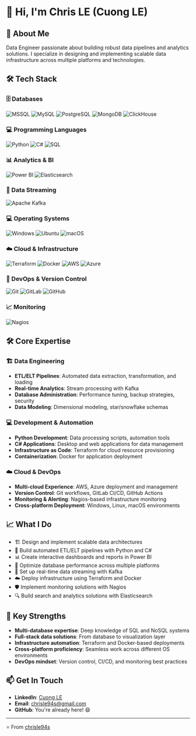 # 👋 Hi, I'm Chris LE (Cuong LE)

## 🚀 About Me
Data Engineer passionate about building robust data pipelines and analytics solutions. I specialize in designing and implementing scalable data infrastructure across multiple platforms and technologies.

## 🛠️ Tech Stack

### 🗄️ Databases
![MSSQL](https://img.shields.io/badge/Microsoft%20SQL%20Server-CC2927?style=for-the-badge&logo=microsoft%20sql%20server&logoColor=white)
![MySQL](https://img.shields.io/badge/MySQL-4479A1?style=for-the-badge&logo=mysql&logoColor=white)
![PostgreSQL](https://img.shields.io/badge/PostgreSQL-336791?style=for-the-badge&logo=postgresql&logoColor=white)
![MongoDB](https://img.shields.io/badge/MongoDB-47A248?style=for-the-badge&logo=mongodb&logoColor=white)
![ClickHouse](https://img.shields.io/badge/ClickHouse-FFCC01?style=for-the-badge&logo=clickhouse&logoColor=black)

### 💻 Programming Languages
![Python](https://img.shields.io/badge/Python-3776AB?style=for-the-badge&logo=python&logoColor=white)
![C#](https://img.shields.io/badge/C%23-239120?style=for-the-badge&logo=c-sharp&logoColor=white)
![SQL](https://img.shields.io/badge/SQL-4479A1?style=for-the-badge&logo=postgresql&logoColor=white)

### 📊 Analytics & BI
![Power BI](https://img.shields.io/badge/Power%20BI-F2C811?style=for-the-badge&logo=power%20bi&logoColor=black)
![Elasticsearch](https://img.shields.io/badge/Elasticsearch-005571?style=for-the-badge&logo=elasticsearch&logoColor=white)

### 🔄 Data Streaming
![Apache Kafka](https://img.shields.io/badge/Apache%20Kafka-231F20?style=for-the-badge&logo=apache-kafka&logoColor=white)

### 💻 Operating Systems
![Windows](https://img.shields.io/badge/Windows-0078D6?style=for-the-badge&logo=windows&logoColor=white)
![Ubuntu](https://img.shields.io/badge/Ubuntu-E95420?style=for-the-badge&logo=ubuntu&logoColor=white)
![macOS](https://img.shields.io/badge/macOS-000000?style=for-the-badge&logo=apple&logoColor=white)

### ☁️ Cloud & Infrastructure
![Terraform](https://img.shields.io/badge/Terraform-7B42BC?style=for-the-badge&logo=terraform&logoColor=white)
![Docker](https://img.shields.io/badge/Docker-2496ED?style=for-the-badge&logo=docker&logoColor=white)
![AWS](https://img.shields.io/badge/AWS-232F3E?style=for-the-badge&logo=amazon-aws&logoColor=white)
![Azure](https://img.shields.io/badge/Azure-0078D4?style=for-the-badge&logo=microsoft-azure&logoColor=white)

### 🔧 DevOps & Version Control
![Git](https://img.shields.io/badge/Git-F05032?style=for-the-badge&logo=git&logoColor=white)
![GitLab](https://img.shields.io/badge/GitLab-FCA326?style=for-the-badge&logo=gitlab&logoColor=white)
![GitHub](https://img.shields.io/badge/GitHub-181717?style=for-the-badge&logo=github&logoColor=white)

### 📈 Monitoring
![Nagios](https://img.shields.io/badge/Nagios-659C35?style=for-the-badge&logo=nagios&logoColor=white)

## 🛠️ Core Expertise

### 🏗️ Data Engineering
- **ETL/ELT Pipelines**: Automated data extraction, transformation, and loading
- **Real-time Analytics**: Stream processing with Kafka
- **Database Administration**: Performance tuning, backup strategies, security
- **Data Modeling**: Dimensional modeling, star/snowflake schemas

### 💻 Development & Automation
- **Python Development**: Data processing scripts, automation tools
- **C# Applications**: Desktop and web applications for data management
- **Infrastructure as Code**: Terraform for cloud resource provisioning
- **Containerization**: Docker for application deployment

### ☁️ Cloud & DevOps
- **Multi-cloud Experience**: AWS, Azure deployment and management
- **Version Control**: Git workflows, GitLab CI/CD, GitHub Actions
- **Monitoring & Alerting**: Nagios-based infrastructure monitoring
- **Cross-platform Deployment**: Windows, Linux, macOS environments

## 📈 What I Do
- 🏗️ Design and implement scalable data architectures
- 🔧 Build automated ETL/ELT pipelines with Python and C#
- 📊 Create interactive dashboards and reports in Power BI
- 🚀 Optimize database performance across multiple platforms
- 🔄 Set up real-time data streaming with Kafka
- ☁️ Deploy infrastructure using Terraform and Docker
- 🛡️ Implement monitoring solutions with Nagios
- 🔍 Build search and analytics solutions with Elasticsearch

## 🌟 Key Strengths
- **Multi-database expertise**: Deep knowledge of SQL and NoSQL systems
- **Full-stack data solutions**: From database to visualization layer
- **Infrastructure automation**: Terraform and Docker-based deployments
- **Cross-platform proficiency**: Seamless work across different OS environments
- **DevOps mindset**: Version control, CI/CD, and monitoring best practices

## 📫 Get In Touch
- **LinkedIn**: [Cuong LE](https://www.linkedin.com/in/cuong-le-2704/)
- **Email**: chrisle94s@gmail.com
- **GitHub**: You're already here! 😄

---
⭐️ From [chrisle94s](https://github.com/chrisle94s)
